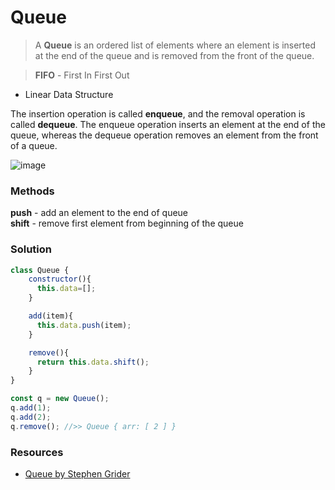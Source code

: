 # Queue

> A **Queue** is an ordered list of elements where an element is inserted at the end of the queue and is removed from the front of the queue.   

>**FIFO** - First In First Out

-  Linear Data Structure


The insertion operation is called **enqueue**, and the removal operation is called **dequeue**. The enqueue operation inserts an element at the end of the queue, whereas the dequeue operation removes an element from the front of a queue.


![image](https://user-images.githubusercontent.com/8204364/107130472-bfadf380-689b-11eb-8ac6-d189547e11c7.png)


### Methods
**push** - add an element to the end of queue  
**shift** - remove first element from beginning of the queue

### Solution
```javascript
class Queue {
    constructor(){
      this.data=[];
    }

    add(item){
      this.data.push(item);
    }

    remove(){
      return this.data.shift();
    }
}

const q = new Queue();
q.add(1);
q.add(2);
q.remove(); //>> Queue { arr: [ 2 ] }
```

### Resources
- <a target='_blank' href='https://www.udemy.com/course/coding-interview-bootcamp-algorithms-and-data-structure/learn/lecture/8547060'>Queue by Stephen Grider</a>
